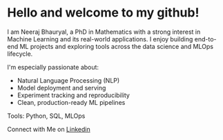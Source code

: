 # Hello and welcome to my github!

I am Neeraj Bhauryal, a PhD in Mathematics with a strong interest in Machine Learning and its real-world applications. I enjoy building end-to-end ML projects and exploring tools across the data science and MLOps lifecycle.

I'm especially passionate about:

- Natural Language Processing (NLP)
- Model deployment and serving
- Experiment tracking and reproducibility
- Clean, production-ready ML pipelines

Tools: Python, SQL, MLOps

Connect with Me on [Linkedin](https://www.linkedin.com/in/neeraj-bhauryal-3a0311205/)
